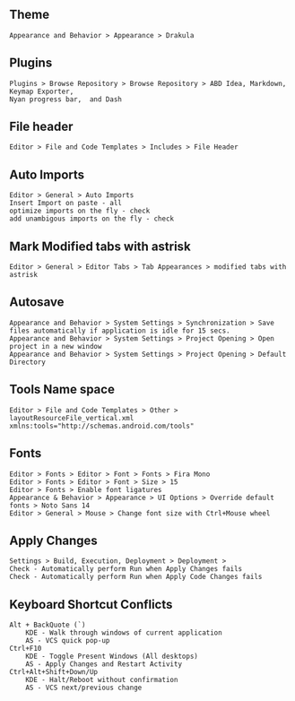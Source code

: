 ## Theme

    Appearance and Behavior > Appearance > Drakula
  
## Plugins

    Plugins > Browse Repository > Browse Repository > ABD Idea, Markdown, Keymap Exporter,
	Nyan progress bar,	and Dash
	
## File header

    Editor > File and Code Templates > Includes > File Header
  
## Auto Imports
  
    Editor > General > Auto Imports
    Insert Import on paste - all
    optimize imports on the fly - check
    add unambigous imports on the fly - check
    
## Mark Modified tabs with astrisk

    Editor > General > Editor Tabs > Tab Appearances > modified tabs with astrisk
  
## Autosave

    Appearance and Behavior > System Settings > Synchronization > Save files automatically if application is idle for 15 secs.
    Appearance and Behavior > System Settings > Project Opening > Open project in a new window
	Appearance and Behavior > System Settings > Project Opening > Default Directory
     
## Tools Name space

    Editor > File and Code Templates > Other > layoutResourceFile_vertical.xml
    xmlns:tools="http://schemas.android.com/tools"
    
## Fonts

    Editor > Fonts > Editor > Font > Fonts > Fira Mono
	Editor > Fonts > Editor > Font > Size > 15
	Editor > Fonts > Enable font ligatures
    Appearance & Behavior > Appearance > UI Options > Override default fonts > Noto Sans 14
    Editor > General > Mouse > Change font size with Ctrl+Mouse wheel
	
## Apply Changes

	Settings > Build, Execution, Deployment > Deployment >
	Check - Automatically perform Run when Apply Changes fails
	Check - Automatically perform Run when Apply Code Changes fails

## Keyboard Shortcut Conflicts

    Alt + BackQuote (`)
		KDE - Walk through windows of current application
		AS - VCS quick pop-up
	Ctrl+F10
		KDE - Toggle Present Windows (All desktops)
		AS - Apply Changes and Restart Activity
	Ctrl+Alt+Shift+Down/Up
		KDE - Halt/Reboot without confirmation
		AS - VCS next/previous change
		
